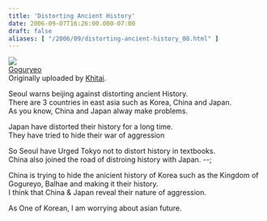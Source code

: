 ```yaml
---
title: 'Distorting Ancient History'
date: 2006-09-07T16:26:00.000-07:00
draft: false
aliases: [ "/2006/09/distorting-ancient-history_08.html" ]
---
```


[![](http://static.flickr.com/34/118657181_e8b4c7595c_m.jpg)](http://www.flickr.com/photos/ysjjhfox/118657181/ "photo sharing")  
[Goguryeo](http://www.flickr.com/photos/ysjjhfox/118657181/)  
Originally uploaded by [Khitai](http://www.flickr.com/people/ysjjhfox/).  

  
Seoul warns beijing against distorting ancient History.  
There are 3 countries in east asia such as Korea, China and Japan.  
As you know, China and Japan alway make problems.  
  
Japan have distorted their history for a long time.  
They have tried to hide their war of aggression  
  
So Seoul have Urged Tokyo not to distort history in textbooks.  
China also joined the road of distroing history with Japan. --;  
  
China is trying to hide the anicient history of Korea such as the Kingdom of Gogureyo, Balhae and making it their history.  
I think that China & Japan reveal their nature of aggression.  
  
As One of Korean, I am worrying about asian future.